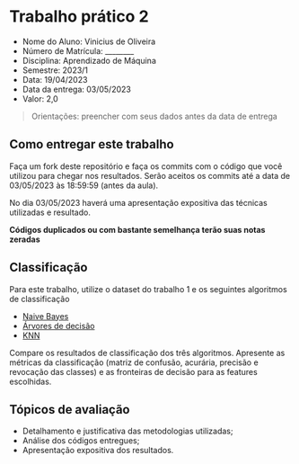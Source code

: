 # Trabalho prático 2

* Nome do Aluno: Vinicius de Oliveira
* Número de Matrícula: ________
* Disciplina: Aprendizado de Máquina
* Semestre: 2023/1
* Data: 19/04/2023
* Data da entrega: 03/05/2023
* Valor: 2,0

> Orientações: preencher com seus dados antes da data de entrega

## Como entregar este trabalho

Faça um fork deste repositório e faça os commits com o código que você utilizou para chegar nos resultados. Serão aceitos os commits até a data de 03/05/2023 às 18:59:59 (antes da aula).

No dia 03/05/2023 haverá uma apresentação expositiva das técnicas utilizadas e resultado.

**Códigos duplicados ou com bastante semelhança terão suas notas zeradas**

## Classificação

Para este trabalho, utilize o dataset do trabalho 1 e os seguintes algoritmos de classificação

* [Naive Bayes](https://scikit-learn.org/stable/modules/naive_bayes.html)
* [Árvores de decisão](https://scikit-learn.org/stable/modules/tree.html)
* [KNN](https://scikit-learn.org/stable/modules/generated/sklearn.neighbors.KNeighborsClassifier.html)

Compare os resultados de classificação dos três algoritmos. Apresente as métricas da classificação (matriz de confusão, acurária, precisão e revocação das classes) e as fronteiras de decisão para as features escolhidas.

## Tópicos de avaliação

* Detalhamento e justificativa das metodologias utilizadas;
* Análise dos códigos entregues;
* Apresentação expositiva dos resultados.